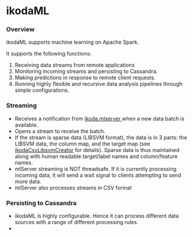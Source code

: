 # ikodaML

### Overview

ikodaML supports machine learning on Apache Spark.

It supports the following functions:

1. Receiving data streams from remote applications
1. Monitoring incoming streams and persisting to Cassandra.
1. Making predictions in response to remote client requests.
1. Running highly flexible and recursive data analysis pipelines through simple configurations. 

### Streaming

-  Receives a notification from <a href= "https://github.com/amerywu/mlServer" >ikoda.mlserver </a> when a new data batch is available.
-  Opens a stream to receive the batch.
-  If the stream is sparse data (LIBSVM format), the data is in 3 parts: the LIBSVM data, the column map, and the target map (see <a href="https://github.com/amerywu/ikodaCsvLibsvmCreator/wiki/Mappings-for-LIBSVM">ikodaCsvLibsvmCreator</a> for details). Sparse data is thus maintained along with human readable target/label names and column/feature names.
-  mlServer streaming is NOT threadsafe. If it is currently processing incoming data, it will send a wait signal to clients attempting to send more data.
-  mlServer also processes streams in CSV format

### Persisting to Cassandra
-  ikodaML is highly configurable. Hence it can process different data sources with a range of different processing rules.
-  
